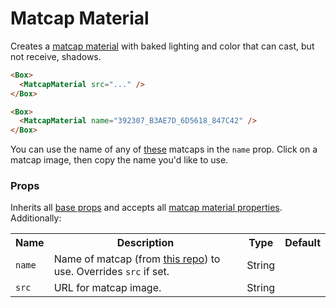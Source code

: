 # Matcap Material

Creates a [matcap material](https://threejs.org/docs/#api/en/materials/MeshMatcapMaterial) with baked lighting and color that can cast, but not receive, shadows.

```html
<Box>
  <MatcapMaterial src="..." />
</Box>

<Box>
  <MatcapMaterial name="392307_B3AE7D_6D5618_847C42" />
</Box>
```

You can use the name of any of [these](https://github.com/emmelleppi/matcaps) matcaps in the `name` prop. Click on a matcap image, then copy the name you'd like to use.

### Props

Inherits all [base props](./#props) and accepts all [matcap material properties](https://threejs.org/docs/#api/en/materials/MeshMatcapMaterial). Additionally:

<table>
<tbody>
  <tr>
    <th>Name</th>
    <th>Description</th>
    <th>Type</th>
    <th>Default</th>
  </tr>
  <tr><td><code>name</code></td><td>Name of matcap (from <a href="https://github.com/emmelleppi/matcaps" target="_blank">this repo</a>) to use. Overrides <code>src</code> if set.</td><td>String</td><td></td></tr>
  <tr><td><code>src</code></td><td>URL for matcap image.</td><td>String</td><td></td></tr>

</tbody>
</table>